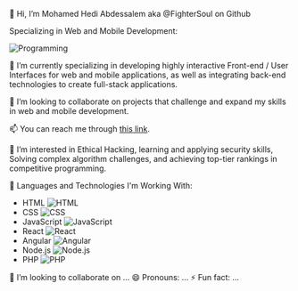 👋 Hi, I’m Mohamed Hedi Abdessalem aka @FighterSoul on Github

Specializing in Web and Mobile Development:

![Programming](https://raw.githubusercontent.com/TheDudeThatCode/TheDudeThatCode/master/Assets/Developer.gif?raw=true)

🌱 I’m currently specializing in developing highly interactive Front-end / User Interfaces for web and mobile applications, as well as integrating back-end technologies to create full-stack applications.

🚀 I’m looking to collaborate on projects that challenge and expand my skills in web and mobile development.

📫 You can reach me through [this link](https://portfolio-2675d.web.app/).

👀 I’m interested in Ethical Hacking, learning and applying security skills, Solving complex algorithm challenges, and achieving top-tier rankings in competitive programming.

🚀 Languages and Technologies I'm Working With:
- HTML
  ![HTML](https://img.shields.io/badge/-HTML-E34F26?style=flat&logo=html5&logoColor=white)
- CSS
  ![CSS](https://img.shields.io/badge/-CSS-1572B6?style=flat&logo=css3&logoColor=white)
- JavaScript
  ![JavaScript](https://img.shields.io/badge/-JavaScript-F7DF1E?style=flat&logo=javascript&logoColor=black)
- React
  ![React](https://img.shields.io/badge/-React-61DAFB?style=flat&logo=react&logoColor=black)
- Angular
  ![Angular](https://img.shields.io/badge/-Angular-DD0031?style=flat&logo=angular&logoColor=white)
- Node.js
  ![Node.js](https://img.shields.io/badge/-Node.js-339933?style=flat&logo=node.js&logoColor=white)
- PHP
  ![PHP](https://img.shields.io/badge/-PHP-777BB4?style=flat&logo=php&logoColor=white)

💞️ I’m looking to collaborate on ...
😄 Pronouns: ...
⚡ Fun fact: ...

<!---
FighterSoul/FighterSoul is a ✨ special ✨ repository because its `README.md` (this file) appears on your GitHub profile.
You can click the Preview link to take a look at your changes.
--->
